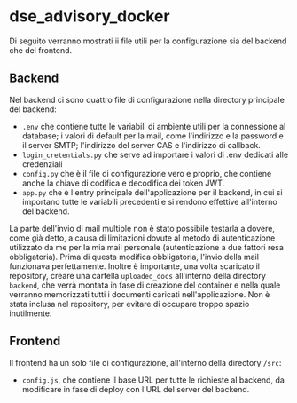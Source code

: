 # dse_advisory_docker

Di seguito verranno mostrati ii file utili per la configurazione sia del backend che del frontend.

## Backend
Nel backend ci sono quattro file di configurazione nella directory principale del backend:
- `.env` che contiene tutte le variabili di ambiente utili per la connessione al database; i valori di default per la mail, come l'indirizzo e la password e il server SMTP; l'indirizzo del server CAS e l'indirizzo di callback.
- `login_cretentials.py` che serve ad importare i valori di .env dedicati alle credenziali
- `config.py` che è il file di configurazione vero e proprio, che contiene anche la chiave di codifica e decodifica dei token JWT.
- `app.py` che è l'entry principale dell'applicazione per il backend, in cui si importano tutte le variabili precedenti e si rendono effettive all'interno del backend.

La parte dell'invio di mail multiple non è stato possibile testarla a dovere, come già detto, a causa di limitazioni dovute al metodo di autenticazione utilizzato da me per la mia mail personale (autenticazione a due fattori resa obbligatoria). Prima di questa modifica obbligatoria, l'invio della mail funzionava perfettamente.
Inoltre è importante, una volta scaricato il repository, creare una cartella `uploaded_docs` all'interno della directory `backend`, che verrà montata in fase di creazione del container e nella quale verranno memorizzati tutti i documenti caricati nell'applicazione. Non è stata inclusa nel repository, per evitare di occupare troppo spazio inutilmente.


## Frontend
Il frontend ha un solo file di configurazione, all'interno della directory `/src`:
- `config.js`, che contiene il base URL per tutte le richieste al backend, da modificare in fase di deploy con l'URL del server del backend.
 
